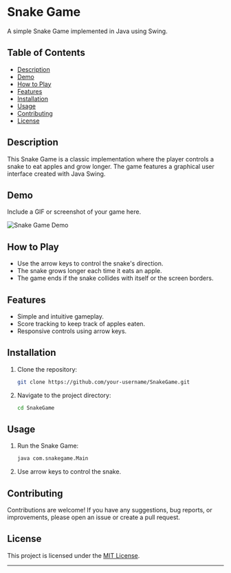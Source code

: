 # Snake Game

A simple Snake Game implemented in Java using Swing.

## Table of Contents

- [Description](#description)
- [Demo](#demo)
- [How to Play](#how-to-play)
- [Features](#features)
- [Installation](#installation)
- [Usage](#usage)
- [Contributing](#contributing)
- [License](#license)

## Description

This Snake Game is a classic implementation where the player controls a snake to eat apples and grow longer. The game features a graphical user interface created with Java Swing.

## Demo

Include a GIF or screenshot of your game here.

![Snake Game Demo](demo/snake-game-demo.gif)

## How to Play

- Use the arrow keys to control the snake's direction.
- The snake grows longer each time it eats an apple.
- The game ends if the snake collides with itself or the screen borders.

## Features

- Simple and intuitive gameplay.
- Score tracking to keep track of apples eaten.
- Responsive controls using arrow keys.

## Installation

1. Clone the repository:
   ```bash
   git clone https://github.com/your-username/SnakeGame.git
   ```

2. Navigate to the project directory:
   ```bash
   cd SnakeGame
   ```

## Usage

1. Run the Snake Game:
   ```bash
   java com.snakegame.Main
   ```

2. Use arrow keys to control the snake.

## Contributing

Contributions are welcome! If you have any suggestions, bug reports, or improvements, please open an issue or create a pull request.

## License

This project is licensed under the [MIT License](LICENSE).

---
